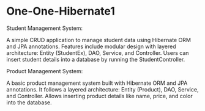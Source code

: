 # One-One-Hibernate1

Student Management System:

A simple CRUD application to manage student data using Hibernate ORM and JPA annotations.
Features include modular design with layered architecture: Entity (StudentEx), DAO, Service, and Controller. 
Users can insert student details into a database by running the StudentController. 


Product Management System:

A basic product management system built with Hibernate ORM and JPA annotations.
It follows a layered architecture: Entity (Product), DAO, Service, and Controller. 
Allows inserting product details like name, price, and color into the database. 






